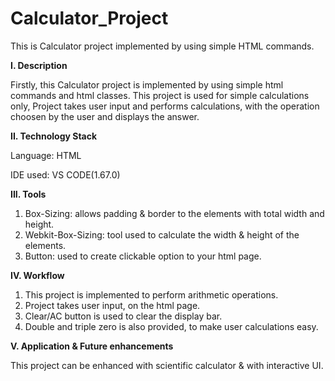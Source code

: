 # Calculator_Project

This is Calculator project implemented by using simple HTML commands.


**I. Description**

Firstly, this Calculator project is implemented by using simple html commands and html classes. This project is used for simple calculations only, Project takes user 
input and performs calculations, with the operation choosen by the user and displays the answer. 


**II. Technology Stack**

Language: HTML

IDE used: VS CODE(1.67.0)


**III. Tools**

1. Box-Sizing: allows padding & border to the elements with total width and height.
2. Webkit-Box-Sizing: tool used to calculate the width & height of the elements.
3. Button: used to create clickable option to your html page.

**IV. Workflow**

1. This project is implemented to perform arithmetic operations.
2. Project takes user input, on the html page.
3. Clear/AC button is used to clear the display bar.
4. Double and triple zero is also provided, to make user calculations easy.

**V. Application & Future enhancements**

This project can be enhanced with scientific calculator & with interactive UI.




